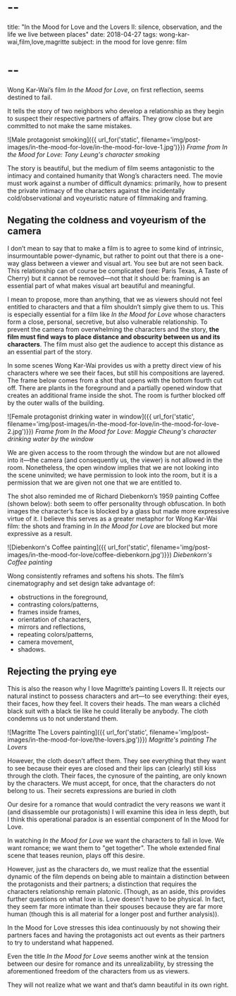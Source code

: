 # --
title: "In the Mood for Love and the Lovers II: silence, observation, and the life we live between places"
date: 2018-04-27
tags: wong-kar-wai,film,love,magritte
subject: in the mood for love
genre: film
# --

Wong Kar-Wai’s film *In the Mood for Love*, on first reflection, seems destined to fail.

It tells the story of two neighbors who develop a relationship as they begin to suspect their respective partners of affairs. They grow close but are committed to not make the same mistakes.

![Male protagonist smoking]({{ url_for('static', filename='img/post-images/in-the-mood-for-love/in-the-mood-for-love-1.jpg')}})
*Frame from In the Mood for Love: Tony Leung's character smoking*

The story is beautiful, but the medium of film seems antagonistic to the intimacy and contained humanity that Wong’s characters need. The movie must work against a number of difficult dynamics: primarily, how to present the private intimacy of the characters against the incidentally cold/observational and voyeuristic nature of filmmaking and framing.

## Negating the coldness and voyeurism of the camera

I don’t mean to say that to make a film is to agree to some kind of intrinsic, insurmountable power-dynamic, but rather to point out that there is a one-way glass between a viewer and visual art. You see but are not seen back. This relationship can of course be complicated (see: Paris Texas, A Taste of Cherry) but it cannot be removed—not that it should be: framing is an essential part of what makes visual art beautiful and meaningful.

I mean to propose, more than anything, that we as viewers should not feel entitled to characters and that a film shouldn’t simply give them to us. This is especially essential for a film like *In the Mood for Love* whose characters form a close, personal, secretive, but also vulnerable relationship. To prevent the camera from overwhelming the characters and the story, **the film must find ways to place distance and obscurity between us and its characters**. The film must also get the audience to accept this distance as an essential part of the story.

In some scenes Wong Kar-Wai provides us with a pretty direct view of his characters where we see their faces, but still his compositions are layered. The frame below comes from a shot that opens with the bottom fourth cut off. There are plants in the foreground and a partially opened window that creates an additional frame inside the shot. The room is further blocked off by the outer walls of the building.

![Female protagonist drinking water in window]({{ url_for('static', filename='img/post-images/in-the-mood-for-love/in-the-mood-for-love-2.jpg')}})
*Frame from In the Mood for Love: Maggie Cheung's character drinking water by the window*

We are given access to the room through the window but are not allowed into it—the camera (and consequently us, the viewer) is not allowed in the room. Nonetheless, the open window implies that we are not looking into the scene uninvited; we have permission to look into the room, but it is a permission that we are given not one that we are entitled to.

The shot also reminded me of Richard Diebenkorn’s 1959 painting Coffee (shown below): both seem to offer personality through obfuscation. In both images the character’s face is blocked by a glass but made more expressive virtue of it. I believe this serves as a greater metaphor for Wong Kar-Wai film: the shots and framing in *In the Mood for Love* are blocked but more expressive as a result.

![Diebenkorn's Coffee painting]({{ url_for('static', filename='img/post-images/in-the-mood-for-love/coffee-diebenkorn.jpg')}})
*Diebenkorn's Coffee painting*

Wong consistently reframes and softens his shots. The film’s cinematography and set design take advantage of:
- obstructions in the foreground,
- contrasting colors/patterns,
- frames inside frames,
- orientation of characters,
- mirrors and reflections,
- repeating colors/patterns,
- camera movement,
- shadows.

## Rejecting the prying eye

This is also the reason why I love Magritte’s painting Lovers II. It rejects our natural instinct to possess characters and art—to see everything: their eyes, their faces, how they feel. It covers their heads. The man wears a clichéd black suit with a black tie like he could literally be anybody. The cloth condemns us to not understand them.

![Magritte The Lovers painting]({{ url_for('static', filename='img/post-images/in-the-mood-for-love/the-lovers.jpg')}})
*Magritte's painting The Lovers*

However, the cloth doesn’t affect them. They see everything that they want to see because their eyes are closed and their lips can (clearly) still kiss through the cloth. Their faces, the cynosure of the painting, are only known by the characters. We must accept, for once, that the characters do not belong to us. Their secrets expressions are buried in cloth

Our desire for a romance that would contradict the very reasons we want it (and disassemble our protagonists)
I will examine this idea in less depth, but I think this operational paradox is an essential component of In the Mood for Love.

In watching *In the Mood for Love* we want the characters to fall in love. We want romance; we want them to "get together". The whole extended final scene that teases reunion, plays off this desire.

However, just as the characters do, we must realize that the essential dynamic of the film depends on being able to maintain a distinction between the protagonists and their partners; a distinction that requires the characters relationship remain platonic. (Though, as an aside, this provides further questions on what love is. Love doesn't have to be physical. In fact, they seem far more intimate than their spouses because they are far more human (though this is all material for a longer post and further analysis)).

In the Mood for Love stresses this idea continuously by not showing their partners faces and having the protagonists act out events as their partners to try to understand what happened.

Even the title *In the Mood for Love* seems another wink at the tension between our desire for romance and its unrealizability, by stressing the aforementioned freedom of the characters from us as viewers.

They will not realize what we want and that’s damn beautiful in its own right.
